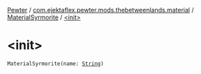 [Pewter](../../index.md) / [com.ejektaflex.pewter.mods.thebetweenlands.material](../index.md) / [MaterialSyrmorite](index.md) / [&lt;init&gt;](./-init-.md)

# &lt;init&gt;

`MaterialSyrmorite(name: `[`String`](https://kotlinlang.org/api/latest/jvm/stdlib/kotlin/-string/index.html)`)`